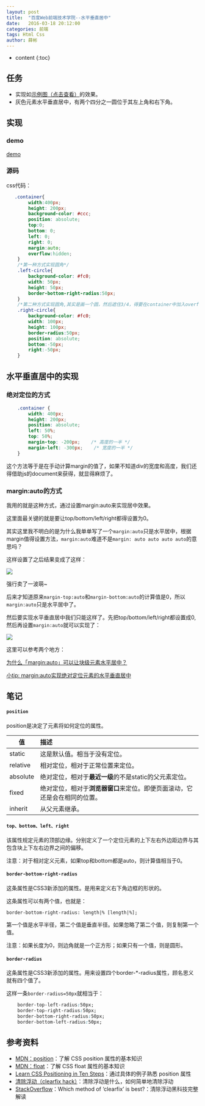 ```yaml
---
layout: post
title:  "百度Web前端技术学院--水平垂直居中"
date:   2016-03-18 20:12:00
categories: 前端
tags: Html Css
author: 薛彬
---
```


* content
{:toc}




## 任务

- 实现如[示例图（点击查看）](http://7xrp04.com1.z0.glb.clouddn.com/task_1_4_1.png)的效果。
- 灰色元素水平垂直居中，有两个四分之一圆位于其左上角和右下角。

## 实现

### demo
[demo](http://axuebin.com/marginAutoDemo)

### 源码

css代码：

```css
   .container{
        width:400px;
        height: 200px;
        background-color: #ccc;
        position: absolute;
        top:0;
        bottom: 0;
        left: 0;
        right: 0;
        margin:auto;
        overflow:hidden;
    }
    /*第一种方式实现圆角*/
    .left-circle{
        background-color: #fc0;
        width: 50px;
        height: 50px;
        border-bottom-right-radius:50px;
    }
    /*第二种方式实现圆角,其实是画一个圆，然后遮住3/4，得要在container中加入overflow:hidden了*/
    .right-circle{
        background-color: #fc0;
        width: 100px;
        height: 100px;
        border-radius:50px;
        position: absolute;
        bottom:-50px;
        right:-50px;
    }
```

## 水平垂直居中的实现

### 绝对定位的方式

```css
	.container {
    	width: 400px; 
		height: 200px;
    	position: absolute; 
		left: 50%; 
		top: 50%;
    	margin-top: -200px;    /* 高度的一半 */
    	margin-left: -300px;    /* 宽度的一半 */
	}
```

这个方法等于是在手动计算margin的值了，如果不知道div的宽度和高度，我们还得借助js的document来获得，就显得麻烦了。

### margin:auto的方式

我用的就是这种方式，通过设置margin:auto来实现居中效果。

这里面最关键的就是要让top/bottom/left/right都得设置为0。

其实这里我不明白的是为什么我单单写了一个`margin:auto`只是水平居中，根据margin值得设置方法，`margin:auto`难道不是`margin: auto auto auto auto`的意思吗？

这样设置了之后结果变成了这样：

![](http://i.imgur.com/wTu1bqu.png)

强行卖了一波萌~

后来才知道原来`margin-top:auto`和`margin-bottom:auto`的计算值是0，所以`margin:auto`只是水平居中了。

然后要实现水平垂直居中我们只能这样了。先把top/bottom/left/right都设置成0,然后再设置`margin:auto`就可以实现了：

![](http://i.imgur.com/nfFBVOm.png)

这里可以参考两个地方：

[为什么「margin:auto」可以让块级元素水平居中？](https://www.zhihu.com/question/21644198)

[小tip: margin:auto实现绝对定位元素的水平垂直居中](http://www.zhangxinxu.com/wordpress/2013/11/margin-auto-absolute-%E7%BB%9D%E5%AF%B9%E5%AE%9A%E4%BD%8D-%E6%B0%B4%E5%B9%B3%E5%9E%82%E7%9B%B4%E5%B1%85%E4%B8%AD/)

## 笔记

#### `position`

position是决定了元素将如何定位的属性。

|值|描述|
|---|:---|
|static|这是默认值。相当于没有定位。|
|relative|相对定位，相对于正常位置来定位。|
|absolute|绝对定位，相对于**最近一级**的不是static的父元素定位。|
|fixed|绝对定位，相对于**浏览器窗口**来定位。即便页面滚动，它还是会在相同的位置。|
|inherit|从父元素继承。|

#### `top、bottom、left、right`

该属性规定元素的顶部边缘。分别定义了一个定位元素的上下左右外边距边界与其包含块上下左右边界之间的偏移。

注意：对于相对定义元素，如果top和bottom都是auto，则计算值相当于0。

#### `border-bottom-right-radius`

这条属性是CSS3新添加的属性。是用来定义右下角边框的形状的。

这条属性可以有两个值，也就是：

`border-bottom-right-radius: length|% [length|%];`

第一个值是水平半径，第二个值是垂直半径。如果忽略了第二个值，则复制第一个值。

注意：如果长度为0，则边角就是一个正方形；如果只有一个值，则是圆形。

#### `border-radius`

这条属性是CSS3新添加的属性。用来设置四个border-*-radius属性，顾名思义就有四个值了。

这样一条`border-radius=50px`就相当于：

```css
	border-top-left-radius:50px;
	border-top-right-radius:50px;
	border-bottom-right-radius:50px;
	border-bottom-left-radius:50px;
```

## 参考资料

- [MDN：position](https://developer.mozilla.org/zh-CN/docs/Web/CSS/position)：了解 CSS position 属性的基本知识
- [MDN：float](https://developer.mozilla.org/en-US/docs/Web/CSS/float)：了解 CSS float 属性的基本知识
- [Learn CSS Positioning in Ten Steps](http://www.barelyfitz.com/screencast/html-training/css/positioning/)：通过具体的例子熟悉 position 属性
- [清除浮动（clearfix hack）](http://zh.learnlayout.com/clearfix.html)：清除浮动是什么，如何简单地清除浮动
- [StackOverflow](http://stackoverflow.com/questions/211383/which-method-of-clearfix-is-best)：Which method of ‘clearfix’ is best?：清除浮动黑科技完整解读

